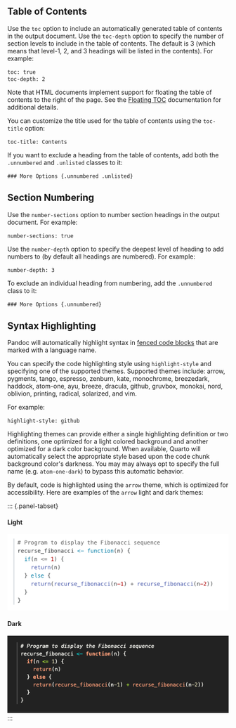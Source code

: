 ## Table of Contents

Use the `toc` option to include an automatically generated table of contents in the output document. Use the `toc-depth` option to specify the number of section levels to include in the table of contents. The default is 3 (which means that level-1, 2, and 3 headings will be listed in the contents). For example:

``` {.markdown}
toc: true
toc-depth: 2
```

Note that HTML documents implement support for floating the table of contents to the right of the page. See the [Floating TOC](../output-formats/html-bootstrap.md#floating-toc) documentation for additional details.

You can customize the title used for the table of contents using the `toc-title` option:

``` {.yaml}
toc-title: Contents
```

If you want to exclude a heading from the table of contents, add both the `.unnumbered` and `.unlisted` classes to it:

``` {.markdown}
### More Options {.unnumbered .unlisted}
```

## Section Numbering

Use the `number-sections` option to number section headings in the output document. For example:

``` {.yaml}
number-sections: true
```

Use the `number-depth` option to specify the deepest level of heading to add numbers to (by default all headings are numbered). For example:

``` {.yaml}
number-depth: 3
```

To exclude an individual heading from numbering, add the `.unnumbered` class to it:

``` {.markdown}
### More Options {.unnumbered}
```

## Syntax Highlighting

Pandoc will automatically highlight syntax in [fenced code blocks](https://pandoc.org/MANUAL.html#fenced-code-blocks) that are marked with a language name.

You can specify the code highlighting style using `highlight-style` and specifying one of the supported themes. Supported themes include: arrow, pygments, tango, espresso, zenburn, kate, monochrome, breezedark, haddock, atom-one, ayu, breeze, dracula, github, gruvbox, monokai, nord, oblivion, printing, radical, solarized, and vim.

For example:

``` {.yaml}
highlight-style: github
```

Highlighting themes can provide either a single highlighting definition or two definitions, one optimized for a light colored background and another optimized for a dark color background. When available, Quarto will automatically select the appropriate style based upon the code chunk background color's darkness. You may may always opt to specify the full name (e.g. `atom-one-dark`) to bypass this automatic behavior.

By default, code is highlighted using the `arrow` theme, which is optimized for accessibility. Here are examples of the `arrow` light and dark themes:

::: {.panel-tabset}
#### Light

![](images/arrow.png)

#### Dark

![](images/arrow-dark.png)
:::

